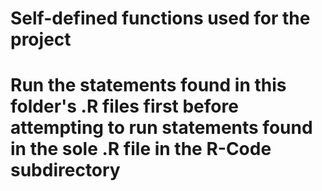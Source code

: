 # Self-defined functions used for the project
# Run the statements found in this folder's .R files first before attempting to run statements found in the sole .R file in the R-Code subdirectory
